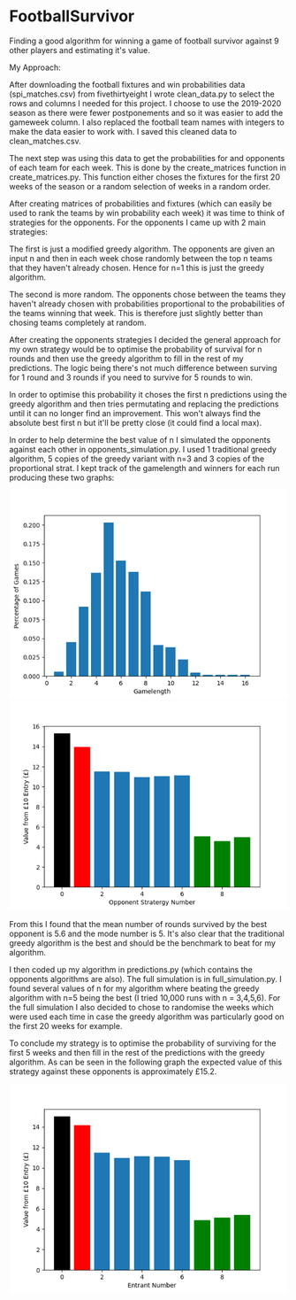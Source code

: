 # FootballSurvivor

Finding a good algorithm for winning a game of football survivor against 9
other players and estimating it's value.

My Approach:

After downloading the football fixtures and win probabilities data (spi_matches.csv)
from fivethirtyeight I wrote clean_data.py to select the rows and columns I
needed for this project. I choose to use the 2019-2020 season as there were
fewer postponements and so it was easier to add the gameweek column. I also
replaced the football team names with integers to make the data easier to work
with. I saved this cleaned data to clean_matches.csv.

The next step was using this data to get the probabilities for and opponents of
each team for each week. This is done by the create_matrices function in
create_matrices.py. This function either choses the fixtures for the first 20
weeks of the season or a random selection of weeks in a random order.

After creating matrices of probabilities and fixtures (which can easily be used
to rank the teams by win probability each week) it was time to think of
strategies for the opponents. For the opponents I came up with 2 main
strategies:

The first is just a modified greedy algorithm. The opponents are
given an input n and then in each week chose randomly between the top n teams
that they haven't already chosen. Hence for n=1 this is just the greedy
algorithm.

The second is more random. The opponents chose between the teams they haven't
already chosen with probabilities proportional to the probabilities of the teams
winning that week. This is therefore just slightly better than chosing teams
completely at random.

After creating the opponents strategies I decided the general approach for my
own strategy would be to optimise the probability of survival for n rounds and
then use the greedy algorithm to fill in the rest of my predictions. The logic
being there's not much difference between surving for 1 round and 3 rounds if 
you need to survive for 5 rounds to win.

In order to optimise this probability it choses the first n predictions using
the greedy algorithm and then tries permutating and replacing the predictions
until it can no longer find an improvement. This won't always find the absolute
best first n but it'll be pretty close (it could find a local max).

In order to help determine the best value of n I simulated the opponents against each
other in opponents_simulation.py. I used 1 traditional greedy algorithm, 5 copies of 
the greedy variant with n=3 and 3 copies of the proportional strat. I kept track of 
the gamelength and winners for each run producing these two graphs:


<img src= "https://github.com/PJF98/FootballSurvivor/blob/main/Gamelengths.png"/>

<img src= "https://github.com/PJF98/FootballSurvivor/blob/main/OpponentStratValues.png"/>

From this I found that the mean number of rounds survived by the best opponent
is 5.6 and the mode number is 5. It's also clear that the traditional greedy
algorithm is the best and should be the benchmark to beat for my algorithm.

I then coded up my algorithm in predictions.py (which contains the opponents
algorithms are also). The full simulation is in full_simulation.py. I found
several values of n for my algorithm where beating the greedy algorithm with
n=5 being the best (I tried 10,000 runs with n = 3,4,5,6). For the full simulation
I also decided to chose to randomise the weeks which were used each time in case 
the greedy algorithm was particularly good on the first 20 weeks for example.

To conclude my strategy is to optimise the probability of surviving for the
first 5 weeks and then fill in the rest of the predictions with the greedy
algorithm. As can be seen in the following graph the expected value of this
strategy against these opponents is approximately £15.2.

<img src= "https://github.com/PJF98/FootballSurvivor/blob/main/FullValues.png"/>
